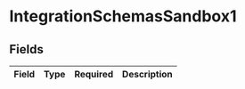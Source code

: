 # IntegrationSchemasSandbox1


## Fields

| Field       | Type        | Required    | Description |
| ----------- | ----------- | ----------- | ----------- |